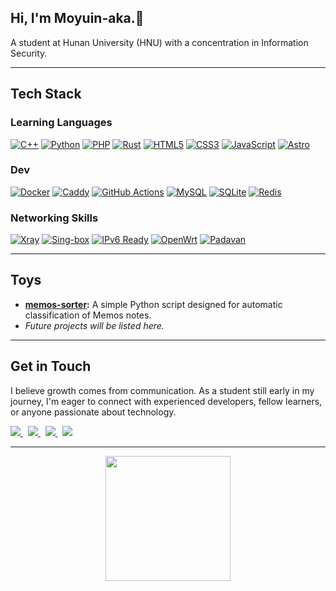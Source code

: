 ## Hi, I'm Moyuin-aka.👋

A student at Hunan University (HNU) with a concentration in Information Security.

---
## Tech Stack
### Learning Languages
[![C++](https://img.shields.io/badge/C%2B%2B-00599C?style=plastic&logo=cplusplus&logoColor=white)](https://isocpp.org/)
[![Python](https://img.shields.io/badge/Python-3776AB?style=plastic&logo=python&logoColor=white)](https://www.python.org/)
[![PHP](https://img.shields.io/badge/PHP-777BB4?style=plastic&logo=php&logoColor=white)](https://www.php.net/)
[![Rust](https://img.shields.io/badge/Rust-000000?style=plastic&logo=rust&logoColor=white)](https://www.rust-lang.org/)
[![HTML5](https://img.shields.io/badge/HTML5-E34F26?style=plastic&logo=html5&logoColor=white)](https://developer.mozilla.org/en-US/docs/Web/Guide/HTML/HTML5)
[![CSS3](https://img.shields.io/badge/CSS3-1572B6?style=plastic&logo=css3&logoColor=white)](https://developer.mozilla.org/en-US/docs/Web/CSS)
[![JavaScript](https://img.shields.io/badge/JavaScript-F7DF1E?style=plastic&logo=javascript&logoColor=black)](https://developer.mozilla.org/en-US/docs/Web/JavaScript)
[![Astro](https://img.shields.io/badge/Astro-FF5D01?style=plastic&logo=astro&logoColor=white)](https://astro.build/)


### Dev
[![Docker](https://img.shields.io/badge/Docker-2496ED?style=plastic&logo=docker&logoColor=white)](https://www.docker.com/)
[![Caddy](https://img.shields.io/badge/Caddy-24B565?style=plastic&logo=caddy&logoColor=white)](https://caddyserver.com/)
[![GitHub Actions](https://img.shields.io/badge/GitHub_Actions-2088FF?style=flat&logo=githubactions&logoColor=white)](https://github.com/features/actions)
[![MySQL](https://img.shields.io/badge/MySQL-4479A1?style=flat&logo=mysql&logoColor=white)](https://www.mysql.com/)
[![SQLite](https://img.shields.io/badge/SQLite-003B57?style=plastic&logo=sqlite&logoColor=white)](https://www.sqlite.org/)
[![Redis](https://img.shields.io/badge/Redis-DC382D?style=plastic&logo=redis&logoColor=white)](https://redis.io/)


### Networking Skills
[![Xray](https://img.shields.io/badge/Xray-CORE-blueviolet?style=plastic)](https://github.com/XTLS/Xray-core)
[![Sing-box](https://img.shields.io/badge/Sing--box-GO-brightgreen?style=plastic)](https://sing-box.sagernet.org/)
[![IPv6 Ready](https://img.shields.io/badge/IPv6-Ready-orange?style=plastic&logo=ipv6)](https://ipv6.com/)
[![OpenWrt](https://img.shields.io/badge/Router-OpenWrt-critical?style=plastic&logo=openwrt&logoColor=white)](https://openwrt.org/)
[![Padavan](https://img.shields.io/badge/Router-Padavan-007BFF?style=plastic)](https://bitbucket.org/padavan/rt-n56u/)

---

## Toys

* **[memos-sorter](https://github.com/Moyuin-aka/memos-sorter):** A simple Python script designed for automatic classification of Memos notes.
* *Future projects will be listed here.*

---

## Get in Touch

I believe growth comes from communication. As a student still early in my journey, I'm eager to connect with experienced developers, fellow learners, or anyone passionate about technology.

<p align="left">
  <a href="https://moyuin.top">
    <img src="https://img.shields.io/badge/Website-4A4A4A?style=for-the-badge" />
  </a>
  &nbsp;
  <a href="mailto:me@moyuin.top">
    <img src="https://img.shields.io/badge/Email-D14836?style=for-the-badge&logo=gmail&logoColor=white" />
  </a>
  &nbsp;
  <a href="https://x.com/moyuin1">
    <img src="https://img.shields.io/badge/X-000000?style=for-the-badge&logo=X&logoColor=white" />
  </a>
  &nbsp;
  <a href="https://t.me/moyuin">
    <img src="https://img.shields.io/badge/Telegram-26A5E4?style=for-the-badge&logo=telegram&logoColor=white" />
  </a>
  
</p>

---

<p align="center">
  <img src="https://media.giphy.com/media/v1.Y2lkPTc5MGI3NjExM2FucjJid2ZlYjZ1Z2F0dDRlZGNremE4dGl1MHBxN21qZ3J1YjN1cSZlcD12MV9pbnRlcm5hbF9naWZfYnlfaWQmY3Q9Zw/3oKIPnAiaMCws8nOsE/giphy.gif" width="200" />
</p>
